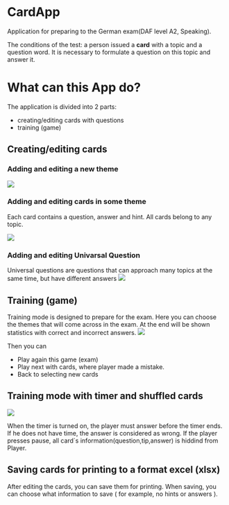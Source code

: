 # CardApp
Application for preparing to the German exam(DAF level A2, Speaking). <p>
The conditions of the test: a person issued a <b>card</b> with a topic and a question word. It is necessary to formulate a question on this topic and answer it.
# What can this App do?
The application is divided into 2 parts: 
* creating/editing cards with questions
* training (game)

## Creating/editing cards
### Adding and editing a new theme<p>
![](http://g.recordit.co/Ju3lVFE15l.gif)

### Adding and editing cards in some theme
Each card contains a question, answer and hint. All cards belong to any topic.<p><p>
![](http://g.recordit.co/Zb2NPgAIVe.gif)

### Adding and editing Univarsal Question 
Universal questions are questions that can approach many topics at the same time, but have different answers
![](http://g.recordit.co/U11tGVsahj.gif)

## Training (game)
Training mode is designed to prepare for the exam. 
Here you can choose the themes that will come across in the exam. 
At the end will be shown statistics with correct and incorrect answers. 
![](http://g.recordit.co/jXvBLmZzwn.gif)

Then you can 
* Play again this game (exam)
* Play next with cards, where player made a mistake.
* Back to selecting new cards

## Training mode with timer and shuffled cards
![](http://g.recordit.co/0h9TOj3ixg.gif)

When the timer is turned on, the player must answer before the timer ends. 
If he does not have time, the answer is considered as wrong. 
If the player presses pause, all card`s information(question,tip,answer) is hiddind from Player.

## Saving cards for printing to a format excel (xlsx) 
After editing the cards, you can save them for printing. 
When saving, you can choose what information to save ( for example, no hints or answers ).
